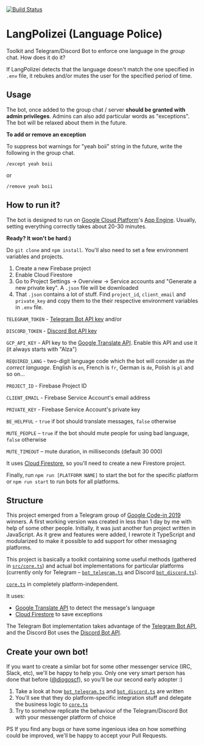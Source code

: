[![Build Status](https://travis-ci.com/bartekpacia/telegram-lang-enforcer.svg?branch=dev)](https://travis-ci.com/bartekpacia/telegram-lang-enforcer)

# LangPolizei (Language Police)

Toolkit and Telegram/Discord Bot to enforce one language in the _group_ chat. How does it do it?

If LangPolizei detects that the language doesn't match the one specified in `.env` file, it rebukes and/or mutes the user for the specified period of time.

## Usage

The bot, once added to the group chat / server **should be granted with admin privileges**. Admins can also add particular words as "exceptions". The bot will be relaxed about them in the future.

**To add or remove an exception**

To suppress bot warnings for "yeah boii" string in the future, write the following in the group chat.

`/except yeah boii`

or

`/remove yeah boii`

## How to run it?

The bot is designed to run on [Google Cloud Platform](https://cloud.google.com/)'s [App Engine](https://cloud.google.com/appengine). Usually, setting everything correctly takes about 20-30 minutes.

**Ready? It won't be hard:)**

Do `git clone` and `npm install`. You'll also need to set a few environment variables and projects.

1. Create a new Firebase project
2. Enable Cloud Firestore
3. Go to Project Settings -> Overview -> Service accounts and "Generate a new private key". A `.json` file will be downloaded
4. That `.json` contains a lot of stuff. Find `project_id`, `client_email` and `private_key` and copy them to the their respective environment variables in `.env` file.

`TELEGRAM_TOKEN` - [Telegram Bot API key](https://core.telegram.org/bots/api#authorizing-your-bot)
and/or

`DISCORD_TOKEN` - [Discord Bot API key](https://discordapp.com/developers/docs/topics/oauth2)

`GCP_API_KEY` - API key to the [Google Translate API](https://console.cloud.google.com/apis/api/translate.googleapis.com/overview). Enable this API and use it (it always starts with "Alza")

`REQUIRED_LANG` - two-digit language code which the bot will consider as _the correct language_. English is `en`, French is `fr`, German is `de`, Polish is `pl` and so on...

`PROJECT_ID` - Firebase Project ID

`CLIENT_EMAIL` - Firebase Service Account's email address

`PRIVATE_KEY` - Firebase Service Account's private key

`BE_HELPFUL` - `true` if bot should translate messages, `false` otherwise

`MUTE_PEOPLE` – `true` if the bot should mute people for using bad language, `false` otherwise

`MUTE_TIMEOUT` – mute duration, in milliseconds (default 30 000)

It uses [Cloud Firestore](https://firebase.google.com/products/firestore), so you'll need to create a new Firestore project.

Finally, run `npm run [PLATFORM NAME]` to start the bot for the specific platform or `npm run start` to run bots for all platforms.

## Structure

This project emerged from a Telegram group of [Google Code-in 2019](https://codein.withgoogle.com/) winners.
A first working version was created in less than 1 day by me with help of some other people. Initially, it was just another fun project written in JavaScript. As it grew and features were added, I rewrote it TypeScript and modularized to make it possible to add support for other messaging platforms.

This project is basically a toolkit containing some useful methods (gathered in [`src/core.ts`](https://github.com/bartekpacia/telegram-lang-enforcer/blob/master/src/core.ts)) and actual
bot implementations for particular platforms (currently only for Telegram – [`bot_telegram.ts`](https://github.com/bartekpacia/telegram-lang-enforcer/blob/master/src/bot_telegram.ts) and Discord [`bot_discord.ts`](https://github.com/bartekpacia/telegram-lang-enforcer/blob/master/src/bot_discord.ts)).

[`core.ts`](https://github.com/bartekpacia/telegram-lang-enforcer/blob/master/src/core.ts) in completely platform-independent.

It uses:

- [Google Translate API](https://cloud.google.com/translate/docs) to detect the message's language
- [Cloud Firestore](https://firebase.google.com/products/firestore/) to save exceptions

The Telegram Bot implementation takes advantage of the [Telegram Bot API](https://core.telegram.org/bots/api), and the Discord Bot uses the [Discord Bot API](https://discordapp.com/developers/docs/intro#bots-and-apps).

## Create your own bot!

If you want to create a similar bot for some other messenger service (IRC, Slack, etc), we'll be
happy to help you. Only one very smart person has done that before ([@diogoscf](https://github.com/diogoscf)), so you'll be our second early adopter :)

1. Take a look at how [`bot_telegram.ts`](https://github.com/bartekpacia/telegram-lang-enforcer/blob/master/src/bot_telegram.ts) and [`bot_discord.ts`](https://github.com/bartekpacia/telegram-lang-enforcer/blob/master/src/bot_discord.ts) are written
2. You'll see that they do platform-specific integration stuff and delegate the business logic to [`core.ts`](https://github.com/bartekpacia/telegram-lang-enforcer/blob/master/src/core.ts)
3. Try to somehow replicate the behaviour of the Telegram/Discord Bot with your messenger platform of choice

PS If you find any bugs or have some ingenious idea on how something could be improved, we'll be happy
to accept your Pull Requests.
